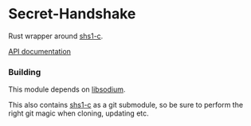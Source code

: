 # Secret-Handshake

Rust wrapper around [shs1-c](https://github.com/AljoschaMeyer/shs1-c).

[API documentation](https://docs.rs/secret_handshake)

### Building

This module depends on [libsodium](https://github.com/jedisct1/libsodium).

This also contains [shs1-c](https://github.com/AljoschaMeyer/shs1-c) as a git submodule, so be sure to perform the right git magic when cloning, updating etc.

